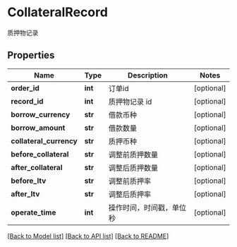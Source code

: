 # CollateralRecord

质押物记录
## Properties
Name | Type | Description | Notes
------------ | ------------- | ------------- | -------------
**order_id** | **int** | 订单id | [optional] 
**record_id** | **int** | 质押物记录 id | [optional] 
**borrow_currency** | **str** | 借款币种 | [optional] 
**borrow_amount** | **str** | 借款数量 | [optional] 
**collateral_currency** | **str** | 质押币种 | [optional] 
**before_collateral** | **str** | 调整前质押数量 | [optional] 
**after_collateral** | **str** | 调整后质押数量 | [optional] 
**before_ltv** | **str** | 调整前质押率 | [optional] 
**after_ltv** | **str** | 调整后质押率 | [optional] 
**operate_time** | **int** | 操作时间，时间戳，单位秒 | [optional] 

[[Back to Model list]](../README.md#documentation-for-models) [[Back to API list]](../README.md#documentation-for-api-endpoints) [[Back to README]](../README.md)


